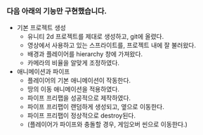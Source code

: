 ### 다음 아래의 기능만 구현했습니다.

- 기본 프로젝트 생성
    - 유니티 2d 프로젝트를 제대로 생성하고, git에 올렸다.
    - 영상에서 사용하고 있는 스프라이트를, 프로젝트 내에 잘 불러왔다.
    - 배경과 플레이어를 hierarchy 창에 가져왔다.
    - 카메라의 비율을 알맞게 조정하였다.
- 애니메이션과 파이프
    - 플레이어의 기본 애니메이션이 작동한다.
    - 땅의 이동 애니메이션을 적용하였다.
    - 파이프 프리팹을 성공적으로 제작하였다.
    - 파이프 프리팹이 랜덤하게 생성되고, 옆으로 이동한다.
    - 파이프 프리팹이 정상적으로 destroy된다.
    - (플레이어가 파이프와 충돌할 경우, 게임오버 씬으로 이동한다.)

